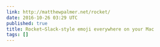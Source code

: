 ```yaml
---
link: http://matthewpalmer.net/rocket/
date: 2016-10-26 03:29 UTC
published: true
title: Rocket—Slack-style emoji everywhere on your Mac
tags: []
---
```



